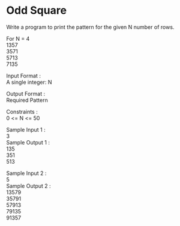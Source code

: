 # Odd Square



Write a program to print the pattern for the given N number of rows.         

For N = 4       
1357      
3571       
5713           
7135    

Input Format :        
A single integer: N      

Output Format :        
Required Pattern        

Constraints :    
0 <= N <= 50     

Sample Input 1 :     
3        
Sample Output 1 :      
135      
351        
513        

Sample Input 2 :           
 5           
Sample Output 2 :       
13579         
35791         
57913         
79135        
91357
